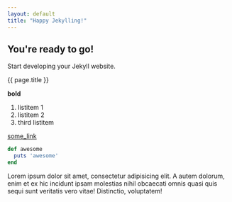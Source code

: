 ```yaml
---
layout: default
title: "Happy Jekylling!"
---
```


## You're ready to go!

Start developing your Jekyll website.

{{ page.title }}


**bold**

1. listitem 1
2. listitem 2
3. third listitem

[some_link]({{site.name}})

 ```rb
 def awesome
   puts 'awesome'
 end
 ```
Lorem ipsum dolor sit amet, consectetur adipisicing elit. A autem dolorum, enim et ex hic incidunt ipsam molestias nihil obcaecati omnis quasi quis sequi sunt veritatis vero vitae! Distinctio, voluptatem!

